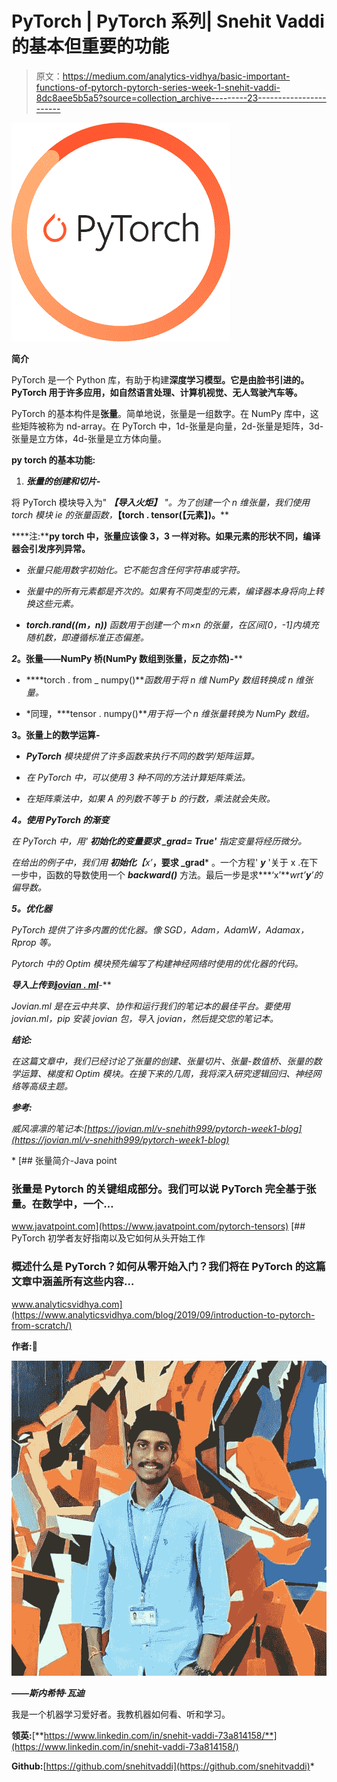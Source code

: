 # PyTorch | PyTorch 系列| Snehit Vaddi 的基本但重要的功能

> 原文：<https://medium.com/analytics-vidhya/basic-important-functions-of-pytorch-pytorch-series-week-1-snehit-vaddi-8dc8aee5b5a5?source=collection_archive---------23----------------------->

![](img/5f19bfb298f9239d141111a9e8c727d8.png)

**简介**

PyTorch 是一个 Python 库，有助于构建**深度学习模型。它是由脸书引进的。PyTorch 用于许多应用，如自然语言处理、计算机视觉、无人驾驶汽车等。**

PyTorch 的基本构件是**张量**。简单地说，张量是一组数字。在 NumPy 库中，这些矩阵被称为 nd-array。在 PyTorch 中，1d-张量是向量，2d-张量是矩阵，3d-张量是立方体，4d-张量是立方体向量。

**py torch 的基本功能:**

1.  ***张量的创建和切片-***

将 PyTorch 模块导入为" ***【导入火炬】*** *"。*为了创建一个 n 维张量，我们使用 torch 模块 ie 的张量函数，****【torch . tensor(【元素】)。****

****注:****py torch 中，张量应该像 3，3 一样对称。如果元素的形状不同，编译器会引发序列异常。**

*   *张量只能用数字初始化。它不能包含任何字符串或字符。*

*   *张量中的所有元素都是齐次的。如果有不同类型的元素，编译器本身将向上转换这些元素。*
*   ****torch.rand((m，n))*** 函数用于创建一个 m×n 的张量，在区间[0，-1]内填充随机数，即遵循标准正态偏差。*

***2*。张量——NumPy 桥(NumPy 数组到张量，反之亦然)-****

*   ****torch . from _ numpy()***函数用于将 n 维 NumPy 数组转换成 n 维张量。*

*   *同理，***tensor . numpy()***用于将一个 n 维张量转换为 NumPy 数组。*

****3。张量上的数学运算-****

*   ***PyTorch** 模块提供了许多函数来执行不同的数学/矩阵运算。*

*   *在 PyTorch 中，可以使用 3 种不同的方法计算矩阵乘法。*

*   *在矩阵乘法中，如果 A 的列数不等于 b 的行数，乘法就会失败。*

***4。使用 PyTorch 的渐变***

*在 PyTorch 中，用' ***初始化的变量要求 _grad= True'*** 指定变量将经历微分。*

*在给出的例子中，我们用 ***初始化***【x’***，要求 _grad*** 。一个方程' ***y*** '关于 x .在下一步中，函数的导数使用一个 ***backward()*** 方法。最后一步是求***‘x’***wrt’***y***’的偏导数。*

***5。优化器***

*PyTorch 提供了许多内置的优化器。像 SGD，Adam，AdamW，Adamax，Rprop 等。*

*Pytorch 中的 Optim 模块预先编写了构建神经网络时使用的优化器的代码。*

***导入上传到**[**jovian . ml**](https://www.jovian.ml/)**-***

*Jovian.ml 是在云中共享、协作和运行我们的笔记本的最佳平台。要使用 jovian.ml，pip 安装 jovian 包，导入 jovian，然后提交您的笔记本。*

***结论:***

*在这篇文章中，我们已经讨论了张量的创建、张量切片、张量-数值桥、张量的数学运算、梯度和 Optim 模块。在接下来的几周，我将深入研究逻辑回归、神经网络等高级主题。*

***参考:***

*威风凛凛的笔记本:[https://jovian.ml/v-snehith999/pytorch-week1-blog](https://jovian.ml/v-snehith999/pytorch-week1-blog)*

*[](https://www.javatpoint.com/pytorch-tensors) [## 张量简介-Java point

### 张量是 Pytorch 的关键组成部分。我们可以说 PyTorch 完全基于张量。在数学中，一个…

www.javatpoint.com](https://www.javatpoint.com/pytorch-tensors) [](https://www.analyticsvidhya.com/blog/2019/09/introduction-to-pytorch-from-scratch/) [## PyTorch 初学者友好指南以及它如何从头开始工作

### 概述什么是 PyTorch？如何从零开始入门？我们将在 PyTorch 的这篇文章中涵盖所有这些内容…

www.analyticsvidhya.com](https://www.analyticsvidhya.com/blog/2019/09/introduction-to-pytorch-from-scratch/) 

**作者:**🤠

![](img/bd31444cc703235afcac00952cdfdfe0.png)

***——斯内希特·瓦迪***

我是一个机器学习爱好者。我教机器如何看、听和学习。

**领英:**[**https://www.linkedin.com/in/snehit-vaddi-73a814158/**](https://www.linkedin.com/in/snehit-vaddi-73a814158/)

**Github:**[https://github.com/snehitvaddi](https://github.com/snehitvaddi)*